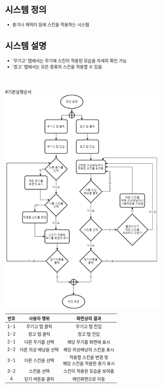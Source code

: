 # 시스템 정의
  - 총기나 캐릭터 등에 스킨을 적용하는 시스템

# 시스템 설명
  - '무기고' 탭에서는 무기에 스킨이 적용된 모습을 자세히 확인 가능
  - '창고' 탭에서는 모든 종류의 스킨을 적용할 수 있음
<br>
<br>

#기본실행순서
![system13_01](./Resource/system13_01.png)

번호 | 사용자 행위 | 화면상의 결과
:-------: | :-------: | :-------:
1-1 | 무기고 탭 클릭 | 무기고 탭 진입
1-2  | 창고 탭 클릭  | 창고 탭 진입
2-1  | 다른 무기를 선택  | 해당 무기를 화면에 표시
2-2  | 다른 의상 배낭을 선택  | 해당 의상배낭의 스킨을 표시
3-1  | 다른 스킨을 선택  | 적용할 스킨을 변경 및<br> 해당 스킨을 적용한 총기 표시
3-2  | 스킨을 선택  | 스킨이 적용된 모습을 보여줌
4  | 닫기 버튼을 클릭  | 메인화면으로 이동 
